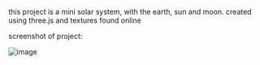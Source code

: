 this project is a mini solar system, with the earth, sun and moon. created using three.js and textures found online

screenshot of project:

![image](https://github.com/Vlorrk/solarsystem/assets/11455607/06a2289d-d157-4b0b-84a2-132502e7d0c9)
